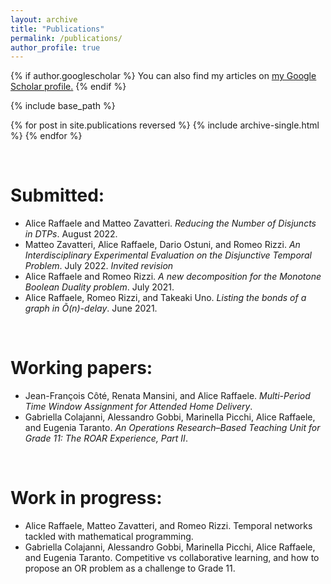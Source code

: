 ```yaml
---
layout: archive
title: "Publications"
permalink: /publications/
author_profile: true
---
```


{% if author.googlescholar %}
  You can also find my articles on <u><a href="{{author.googlescholar}}">my Google Scholar profile</a>.</u>
{% endif %}

{% include base_path %}

{% for post in site.publications reversed %}
  {% include archive-single.html %}
{% endfor %}

&nbsp;

# Submitted:
- Alice Raffaele and Matteo Zavatteri. *Reducing the Number of Disjuncts in DTPs*. August 2022.
- Matteo Zavatteri, Alice Raffaele, Dario Ostuni, and Romeo Rizzi. *An Interdisciplinary Experimental Evaluation on the Disjunctive Temporal Problem*. July 2022. *Invited revision*
- Alice Raffaele and Romeo Rizzi. *A new decomposition for the Monotone Boolean Duality problem*. July 2021.
- Alice Raffaele, Romeo Rizzi, and Takeaki Uno. *Listing the bonds of a graph in Õ(n)-delay*. June 2021.

&nbsp;

# Working papers:
- Jean-François Côté, Renata Mansini, and Alice Raffaele. *Multi-Period Time Window Assignment for Attended Home Delivery*.
- Gabriella Colajanni, Alessandro Gobbi, Marinella Picchi, Alice Raffaele, and Eugenia Taranto. *An Operations Research–Based Teaching Unit for Grade 11: The ROAR Experience, Part II*.

&nbsp;

# Work in progress:
- Alice Raffaele, Matteo Zavatteri, and Romeo Rizzi. Temporal networks tackled with mathematical programming.
- Gabriella Colajanni, Alessandro Gobbi, Marinella Picchi, Alice Raffaele, and Eugenia Taranto. Competitive vs collaborative learning, and how to propose an OR problem as a challenge to Grade 11.
